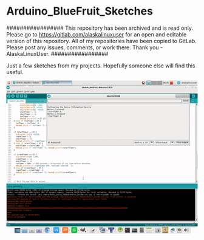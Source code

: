 # Arduino_BlueFruit_Sketches

#################
This repository has been archived and is read only. Please go to https://gitlab.com/alaskalinuxuser for an open and editable version of this repository. All of my repositories have been copied to GitLab. Please post any issues, comments, or work there. Thank you - AlaskaLinuxUser.
#################


Just a few sketches from my projects. Hopefully someone else will find this useful.

![ScreenShot](https://github.com/alaskalinuxuser/Arduino_BlueFruit_Sketches/blob/master/ss1.gif)
